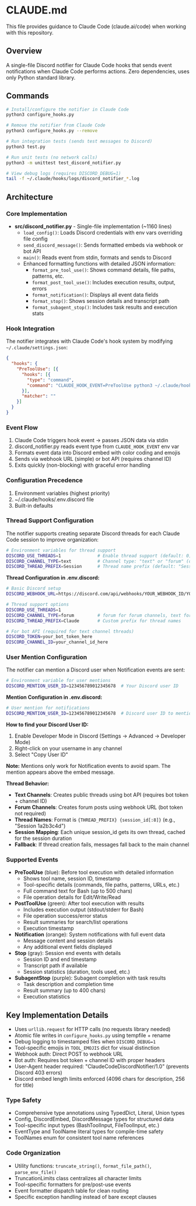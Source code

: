 # CLAUDE.md

This file provides guidance to Claude Code (claude.ai/code) when working with this repository.

## Overview

A single-file Discord notifier for Claude Code hooks that sends event notifications when Claude Code performs actions. Zero dependencies, uses only Python standard library.

## Commands

```bash
# Install/configure the notifier in Claude Code
python3 configure_hooks.py

# Remove the notifier from Claude Code
python3 configure_hooks.py --remove

# Run integration tests (sends test messages to Discord)
python3 test.py

# Run unit tests (no network calls)
python3 -m unittest test_discord_notifier.py

# View debug logs (requires DISCORD_DEBUG=1)
tail -f ~/.claude/hooks/logs/discord_notifier_*.log
```

## Architecture

### Core Implementation
- **src/discord_notifier.py** - Single-file implementation (~1160 lines)
  - `load_config()`: Loads Discord credentials with env vars overriding file config
  - `send_discord_message()`: Sends formatted embeds via webhook or bot API
  - `main()`: Reads event from stdin, formats and sends to Discord
  - Enhanced formatting functions with detailed JSON information:
    - `format_pre_tool_use()`: Shows command details, file paths, patterns, etc.
    - `format_post_tool_use()`: Includes execution results, output, errors
    - `format_notification()`: Displays all event data fields
    - `format_stop()`: Shows session details and transcript path
    - `format_subagent_stop()`: Includes task results and execution stats

### Hook Integration
The notifier integrates with Claude Code's hook system by modifying `~/.claude/settings.json`:
```json
{
  "hooks": {
    "PreToolUse": [{
      "hooks": [{
        "type": "command",
        "command": "CLAUDE_HOOK_EVENT=PreToolUse python3 ~/.claude/hooks/discord_notifier.py"
      }],
      "matcher": ""
    }]
  }
}
```

### Event Flow
1. Claude Code triggers hook event → passes JSON data via stdin
2. discord_notifier.py reads event type from `CLAUDE_HOOK_EVENT` env var
3. Formats event data into Discord embed with color coding and emojis
4. Sends via webhook URL (simple) or bot API (requires channel ID)
5. Exits quickly (non-blocking) with graceful error handling

### Configuration Precedence
1. Environment variables (highest priority)
2. ~/.claude/hooks/.env.discord file
3. Built-in defaults

### Thread Support Configuration
The notifier supports creating separate Discord threads for each Claude Code session to improve organization:

```bash
# Environment variables for thread support
DISCORD_USE_THREADS=1              # Enable thread support (default: 0)
DISCORD_CHANNEL_TYPE=text          # Channel type: "text" or "forum" (default: "text")
DISCORD_THREAD_PREFIX=Session      # Thread name prefix (default: "Session")
```

**Thread Configuration in .env.discord:**
```bash
# Basic Discord setup
DISCORD_WEBHOOK_URL=https://discord.com/api/webhooks/YOUR_WEBHOOK_ID/YOUR_TOKEN

# Thread support options
DISCORD_USE_THREADS=1
DISCORD_CHANNEL_TYPE=forum         # forum for forum channels, text for text channels
DISCORD_THREAD_PREFIX=Claude       # Custom prefix for thread names

# For bot API (required for text channel threads)
DISCORD_TOKEN=your_bot_token_here
DISCORD_CHANNEL_ID=your_channel_id_here
```

### User Mention Configuration
The notifier can mention a Discord user when Notification events are sent:

```bash
# Environment variable for user mentions
DISCORD_MENTION_USER_ID=123456789012345678  # Your Discord user ID
```

**Mention Configuration in .env.discord:**
```bash
# User mention for notifications
DISCORD_MENTION_USER_ID=123456789012345678  # Discord user ID to mention
```

**How to find your Discord User ID:**
1. Enable Developer Mode in Discord (Settings → Advanced → Developer Mode)
2. Right-click on your username in any channel
3. Select "Copy User ID"

**Note:** Mentions only work for Notification events to avoid spam. The mention appears above the embed message.

**Thread Behavior:**
- **Text Channels**: Creates public threads using bot API (requires bot token + channel ID)
- **Forum Channels**: Creates forum posts using webhook URL (bot token not required)
- **Thread Names**: Format is `{THREAD_PREFIX} {session_id[:8]}` (e.g., "Session 1a2b3c4d")
- **Session Mapping**: Each unique session_id gets its own thread, cached for the session duration
- **Fallback**: If thread creation fails, messages fall back to the main channel

### Supported Events
- **PreToolUse** (blue): Before tool execution with detailed information
  - Shows tool name, session ID, timestamp
  - Tool-specific details (commands, file paths, patterns, URLs, etc.)
  - Full command text for Bash (up to 500 chars)
  - File operation details for Edit/Write/Read
- **PostToolUse** (green): After tool execution with results
  - Includes execution output (stdout/stderr for Bash)
  - File operation success/error status
  - Result summaries for search/list operations
  - Execution timestamp
- **Notification** (orange): System notifications with full event data
  - Message content and session details
  - Any additional event fields displayed
- **Stop** (gray): Session end events with details
  - Session ID and end timestamp
  - Transcript path if available
  - Session statistics (duration, tools used, etc.)
- **SubagentStop** (purple): Subagent completion with task results
  - Task description and completion time
  - Result summary (up to 400 chars)
  - Execution statistics

## Key Implementation Details

- Uses `urllib.request` for HTTP calls (no requests library needed)
- Atomic file writes in `configure_hooks.py` using tempfile + rename
- Debug logging to timestamped files when `DISCORD_DEBUG=1`
- Tool-specific emojis in `TOOL_EMOJIS` dict for visual distinction
- Webhook auth: Direct POST to webhook URL
- Bot auth: Requires bot token + channel ID with proper headers
- User-Agent header required: "ClaudeCodeDiscordNotifier/1.0" (prevents Discord 403 errors)
- Discord embed length limits enforced (4096 chars for description, 256 for title)

### Type Safety
- Comprehensive type annotations using TypedDict, Literal, Union types
- Config, DiscordEmbed, DiscordMessage types for structured data
- Tool-specific input types (BashToolInput, FileToolInput, etc.)
- EventType and ToolName literal types for compile-time safety
- ToolNames enum for consistent tool name references

### Code Organization
- Utility functions: `truncate_string()`, `format_file_path()`, `parse_env_file()`
- TruncationLimits class centralizes all character limits
- Tool-specific formatters for pre/post-use events
- Event formatter dispatch table for clean routing
- Specific exception handling instead of bare except clauses